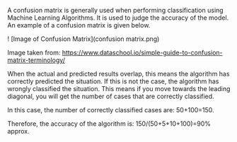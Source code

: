 A confusion matrix is generally used when performing classification using Machine Learning Algorithms. It is used to judge the accuracy of the model. An example of a confusion matrix is given below.

! [Image of Confusion Matrix](confusion matrix.png)

Image taken from: https://www.dataschool.io/simple-guide-to-confusion-matrix-terminology/

When the actual and predicted results overlap, this means the algorithm has correctly predicted the situation. If this is not the case, the algorithm has wrongly classified the situation. This means if you move towards the leading diagonal, you will get the number of cases that are correctly classified.

In this case, the number of correctly classified cases are: 50+100=150.

Therefore, the accuracy of the algorithm is: 150/(50+5+10+100)=90% approx.
